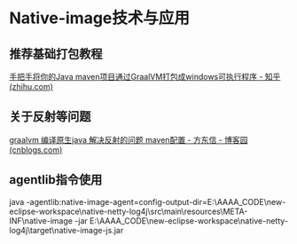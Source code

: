 # Native-image技术与应用

## 推荐基础打包教程

[手把手将你的Java maven项目通过GraalVM打包成windows可执行程序 - 知乎 (zhihu.com)](https://zhuanlan.zhihu.com/p/613341871)



## 关于反射等问题

[graalvm 编译原生java 解决反射的问题 maven配置 - 方东信 - 博客园 (cnblogs.com)](https://www.cnblogs.com/cfas/p/16339789.html)



## agentlib指令使用

java -agentlib:native-image-agent=config-output-dir=E:\AAAA_CODE\new-eclipse-workspace\native-netty-log4j\src\main\resources\META-INF\native-image -jar E:\AAAA_CODE\new-eclipse-workspace\native-netty-log4j\target\native-image-js.jar